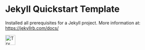 # Jekyll Quickstart Template

Installed all prerequisites for a Jekyll project. More information at: https://jekyllrb.com/docs/

<a href="https://idx.google.com/new?template=https%3A%2F%2Fgithub.com%2Fproject-idx%2Fcommunity-templates%2Ftree%2Fmain%2Fjekyll-quickstart">
  <picture>
    <source
      media="(prefers-color-scheme: dark)"
      srcset="https://cdn.idx.dev/btn/try_dark_32.svg">
    <source
      media="(prefers-color-scheme: light)"
      srcset="https://cdn.idx.dev/btn/try_light_32.svg">
    <img
      height="32"
      alt="Try in IDX"
      src="https://cdn.idx.dev/btn/try_purple_32.svg">
  </picture>
</a>
